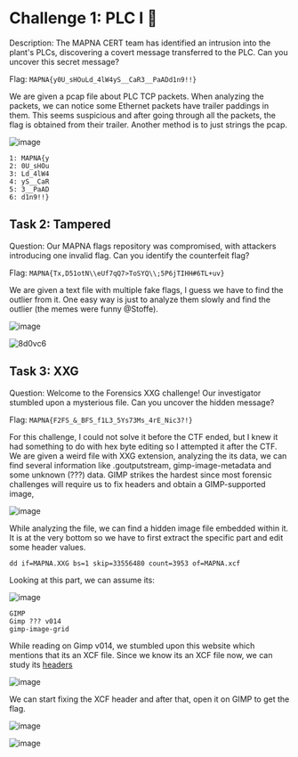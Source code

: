 # Challenge 1: PLC I 🤖
Description: The MAPNA CERT team has identified an intrusion into the plant's PLCs, discovering a covert message transferred to the PLC. Can you uncover this secret message?

Flag: `MAPNA{y0U_sHOuLd_4lW4yS__CaR3__PaADd1n9!!}`

We are given a pcap file about PLC TCP packets. When analyzing the packets, we can notice some Ethernet packets have trailer paddings in them. This seems suspicious and after going through all the packets, the flag is obtained from their trailer. Another method is to just strings the pcap.

![image](https://github.com/warlocksmurf/ctftime-writeups/assets/121353711/212df183-f0b9-4da9-b918-f6daae977308)

```
1: MAPNA{y
2: 0U_sHOu
3: Ld_4lW4
4: yS__CaR
5: 3__PaAD
6: d1n9!!}
```

## Task 2: Tampered
Question: Our MAPNA flags repository was compromised, with attackers introducing one invalid flag. Can you identify the counterfeit flag?

Flag: `MAPNA{Tx,D51otN\\eUf7qQ7>ToSYQ\\;5P6jTIHH#6TL+uv}`

We are given a text file with multiple fake flags, I guess we have to find the outlier from it. One easy way is just to analyze them slowly and find the outlier (the memes were funny @Stoffe).

![image](https://github.com/warlocksmurf/ctftime-writeups/assets/121353711/0747849c-dfa6-4ae2-aee2-0fa6fda98016)

![8d0vc6](https://github.com/warlocksmurf/ctftime-writeups/assets/121353711/37889b81-3169-4b80-bc4f-926dbf63f771)

## Task 3: XXG
Question: Welcome to the Forensics XXG challenge! Our investigator stumbled upon a mysterious file. Can you uncover the hidden message?

Flag: `MAPNA{F2FS_&_BFS_f1L3_5Ys73Ms_4rE_Nic3?!}`

For this challenge, I could not solve it before the CTF ended, but I knew it had something to do with hex byte editing so I attempted it after the CTF. We are given a weird file with XXG extension, analyzing the its data, we can find several information like .goutputstream, gimp-image-metadata and some unknown (???) data. 
GIMP strikes the hardest since most forensic challenges will require us to fix headers and obtain a GIMP-supported image,

![image](https://github.com/warlocksmurf/ctftime-writeups/assets/121353711/5bcf8c94-d9d7-40e0-987a-ca5cefa2cf39)

While analyzing the file, we can find a hidden image file embedded within it. It is at the very bottom so we have to first extract the specific part and edit some header values.

```
dd if=MAPNA.XXG bs=1 skip=33556480 count=3953 of=MAPNA.xcf
```

Looking at this part, we can assume its:

![image](https://github.com/warlocksmurf/ctftime-writeups/assets/121353711/93581e6c-5b56-41c0-ab43-dec99be914af)

```
GIMP 
Gimp ??? v014
gimp-image-grid
```

While reading on Gimp v014, we stumbled upon this website which mentions that its an XCF file. Since we know its an XCF file now, we can study its [headers](https://developer.gimp.org/core/standards/xcf/#header)

![image](https://github.com/warlocksmurf/ctftime-writeups/assets/121353711/bee412a3-0ce1-43e6-93e4-bf24d6ecda3b)

We can start fixing the XCF header and after that, open it on GIMP to get the flag.

![image](https://github.com/warlocksmurf/ctftime-writeups/assets/121353711/c3af5672-f299-45f1-9f01-0842f88b77f2)

![image](https://github.com/warlocksmurf/ctftime-writeups/assets/121353711/3e0e03c6-1115-4b49-9617-2fdd3e5a34e1)
